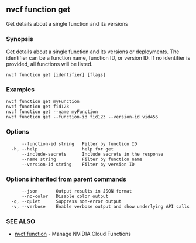 ## nvcf function get

Get details about a single function and its versions

### Synopsis

Get details about a single function and its versions or deployments. The identifier can be a function name, function ID, or version ID. If no identifier is provided, all functions will be listed.

```
nvcf function get [identifier] [flags]
```

### Examples

```
nvcf function get myFunction
nvcf function get fid123
nvcf function get --name myFunction
nvcf function get --function-id fid123 --version-id vid456
```

### Options

```
      --function-id string   Filter by function ID
  -h, --help                 help for get
      --include-secrets      Include secrets in the response
      --name string          Filter by function name
      --version-id string    Filter by version ID
```

### Options inherited from parent commands

```
      --json       Output results in JSON format
      --no-color   Disable color output
  -q, --quiet      Suppress non-error output
  -v, --verbose    Enable verbose output and show underlying API calls
```

### SEE ALSO

* [nvcf function](nvcf_function.md)	 - Manage NVIDIA Cloud Functions

